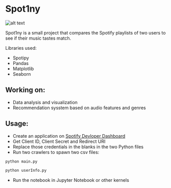 # Spot1ny

![alt text](https://i.kinja-img.com/gawker-media/image/upload/c_fit,f_auto,g_center,pg_1,q_60,w_1165/msfgxy64htxbaki9up4e.png)

Spot1ny is a small project that compares the Spotify playlists of two users to see if their music tastes match. 

Libraries used:
* Spotipy
* Pandas
* Matplotlib
* Seaborn

## Working on:
* Data analysis and visualization
* Recommendation sysstem based on audio features and genres 

## Usage:
* Create an application on [Spotify Devloper Dashboard](https://developer.spotify.com/dashboard/login)
* Get Client ID, Client Secret and Redirect URI
* Replace those credentials in the blanks in the two Python files
* Run two crawlers to spawn two csv files:
```bash
python main.py
```

```bash
python userInfo.py
```
* Run the notebook in Jupyter Notebook or other kernels
